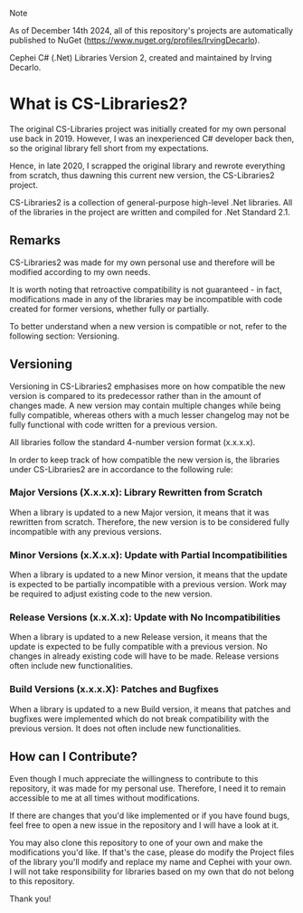 > [!NOTE]
> As of December 14th 2024, all of this repository's projects are automatically published to NuGet (https://www.nuget.org/profiles/IrvingDecarlo).

Cephei C# (.Net) Libraries Version 2,
created and maintained by Irving Decarlo.

# What is CS-Libraries2?

The original CS-Libraries project was initially created for my own personal use back in 2019. However, I was an inexperienced C# developer back then, so the original library fell short from my expectations.

Hence, in late 2020, I scrapped the original library and rewrote everything from scratch, thus dawning this current new version, the CS-Libraries2 project.

CS-Libraries2 is a collection of general-purpose high-level .Net libraries. All of the libraries in the project are written and compiled for .Net Standard 2.1.

## Remarks

CS-Libraries2 was made for my own personal use and therefore will be modified according to my own needs.

It is worth noting that retroactive compatibility is not guaranteed - in fact, modifications made in any of the libraries may be incompatible with code created for former versions, whether fully or partially.

To better understand when a new version is compatible or not, refer to the following section: Versioning.

## Versioning

Versioning in CS-Libraries2 emphasises more on how compatible the new version is compared to its predecessor rather than in the amount of changes made. A new version may contain multiple changes while being fully compatible, whereas others with a much lesser changelog may not be fully functional with code written for a previous version.

All libraries follow the standard 4-number version format (x.x.x.x).

In order to keep track of how compatible the new version is, the libraries under CS-Libraries2 are in accordance to the following rule:

### Major Versions (X.x.x.x): Library Rewritten from Scratch

When a library is updated to a new Major version, it means that it was rewritten from scratch. Therefore, the new version is to be considered fully incompatible with any previous versions.

### Minor Versions (x.X.x.x): Update with Partial Incompatibilities

When a library is updated to a new Minor version, it means that the update is expected to be partially incompatible with a previous version. Work may be required to adjust existing code to the new version.

### Release Versions (x.x.X.x): Update with No Incompatibilities

When a library is updated to a new Release version, it means that the update is expected to be fully compatible with a previous version. No changes in already existing code will have to be made. Release versions often include new functionalities.

### Build Versions (x.x.x.X): Patches and Bugfixes

When a library is updated to a new Build version, it means that patches and bugfixes were implemented which do not break compatibility with the previous version. It does not often include new functionalities.

## How can I Contribute?

Even though I much appreciate the willingness to contribute to this repository, it was made for my personal use. Therefore, I need it to remain accessible to me at all times without modifications.

If there are changes that you'd like implemented or if you have found bugs, feel free to open a new issue in the repository and I will have a look at it.

You may also clone this repository to one of your own and make the modifications you'd like. If that's the case, please do modify the Project files of the library you'll modify and replace my name and Cephei with your own. I will not take responsibility for libraries based on my own that do not belong to this repository.

Thank you!
